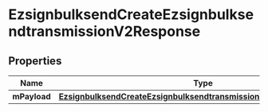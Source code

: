 
# EzsignbulksendCreateEzsignbulksendtransmissionV2Response

## Properties
| Name | Type | Description | Notes |
| ------------ | ------------- | ------------- | ------------- |
| **mPayload** | [**EzsignbulksendCreateEzsignbulksendtransmissionV2ResponseMPayload**](EzsignbulksendCreateEzsignbulksendtransmissionV2ResponseMPayload.md) |  |  |



